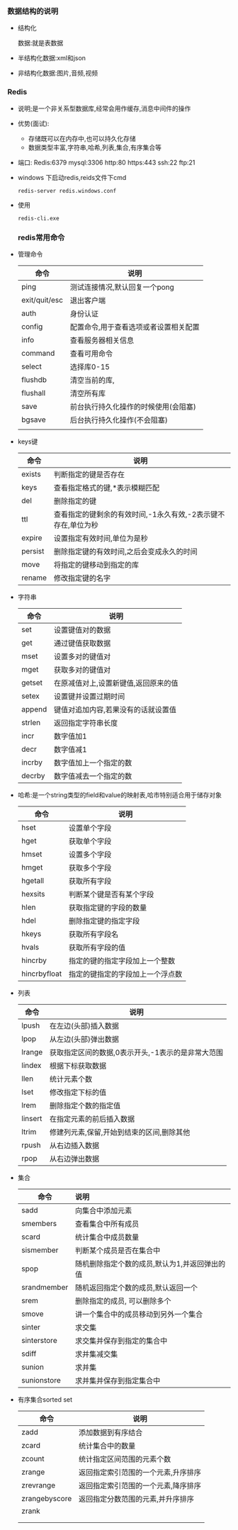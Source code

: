 





### 数据结构的说明

- 结构化

  数据:就是表数据

- 半结构化数据:xml和json

- 非结构化数据:图片,音频,视频

### Redis

- 说明;是一个非关系型数据库,经常会用作缓存,消息中间件的操作


- 优势(面试):

  - 存储既可以在内存中,也可以持久化存储
  - 数据类型丰富,字符串,哈希,列表,集合,有序集合等

- 端口:  Redis:6379         mysql:3306  http:80    https:443  ssh:22   ftp:21

- windows 下启动redis,reids文件下cmd

  ```
  redis-server redis.windows.conf
  ```


- 使用

  ```
  redis-cli.exe
  ```

  ### redis常用命令


- 管理命令

  | 命令          | 说明                                  |
  | ------------- | ------------------------------------- |
  | ping          | 测试连接情况,默认回复一个pong         |
  | exit/quit/esc | 退出客户端                            |
  | auth          | 身份认证                              |
  | config        | 配置命令,用于查看选项或者设置相关配置 |
  | info          | 查看服务器相关信息                    |
  | command       | 查看可用命令                          |
  | select        | 选择库0-15                            |
  | flushdb       | 清空当前的库,                         |
  | flushall      | 清空所有库                            |
  | save          | 前台执行持久化操作的时候使用(会阻塞)  |
  | bgsave        | 后台执行持久化操作(不会阻塞)          |
  |               |                                       |

- keys键

  | 命令    | 说明                                                         |
  | ------- | ------------------------------------------------------------ |
  | exists  | 判断指定的键是否存在                                         |
  | keys    | 查看指定格式的键,*表示模糊匹配                               |
  | del     | 删除指定的键                                                 |
  | ttl     | 查看指定的键剩余的有效时间,-1永久有效,-2表示键不存在,单位为秒 |
  | expire  | 设置指定有效时间,单位为是秒                                  |
  | persist | 删除指定键的有效时间,之后会变成永久的时间                    |
  | move    | 将指定的键移动到指定的库                                     |
  | rename  | 修改指定键的名字                                             |

- 字符串

  | 命令   | 说明                                 |
  | ------ | ------------------------------------ |
  | set    | 设置键值对的数据                     |
  | get    | 通过键值获取数据                     |
  | mset   | 设置多对的键值对                     |
  | mget   | 获取多对的键值对                     |
  | getset | 在原减值对上,设置新键值,返回原来的值 |
  | setex  | 设置键并设置过期时间                 |
  | append | 键值对追加内容,若果没有的话就设置值  |
  | strlen | 返回指定字符串长度                   |
  | incr   | 数字值加1                            |
  | decr   | 数字值减1                            |
  | incrby | 数字值加上一个指定的数               |
  | decrby | 数字值减去一个指定的数               |

- 哈希:是一个string类型的field和value的映射表,哈市特别适合用于储存对象

  | 命令         | 说明                             |
  | ------------ | -------------------------------- |
  | hset         | 设置单个字段                     |
  | hget         | 获取单个字段                     |
  | hmset        | 设置多个字段                     |
  | hmget        | 获取多个字段                     |
  | hgetall      | 获取所有字段                     |
  | hexsits      | 判断某个键是否有某个字段         |
  | hlen         | 获取指定键的字段的数量           |
  | hdel         | 删除指定键的指定字段             |
  | hkeys        | 获取所有字段名                   |
  | hvals        | 获取所有字段的值                 |
  | hincrby      | 指定的键的指定字段加上一个整数   |
  | hincrbyfloat | 指定的键指定的字段加上一个浮点数 |

- 列表

  | 命令    | 说明                                              |
  | ------- | ------------------------------------------------- |
  | lpush   | 在左边(头部)插入数据                              |
  | lpop    | 从左边(头部)弹出数据                              |
  | lrange  | 获取指定区间的数据,0表示开头,-1表示的是非常大范围 |
  | lindex  | 根据下标获取数据                                  |
  | llen    | 统计元素个数                                      |
  | lset    | 修改指定下标的值                                  |
  | lrem    | 删除指定个数的指定值                              |
  | linsert | 在指定元素的前后插入数据                          |
  | ltrim   | 修建列元素,保留,开始到结束的区间,删除其他         |
  | rpush   | 从右边插入数据                                    |
  | rpop    | 从右边弹出数据                                    |

- 集合

  | 命令        | 说明                                          |
  | ----------- | :-------------------------------------------- |
  | sadd        | 向集合中添加元素                              |
  | smembers    | 查看集合中所有成员                            |
  | scard       | 统计集合中成员数量                            |
  | sismember   | 判断某个成员是否在集合中                      |
  | spop        | 随机删除指定个数的成员,默认为1,并返回弹出的值 |
  | srandmember | 随机返回指定个数的成员,默认返回一个           |
  | srem        | 删除指定的成员, 可以删除多个                  |
  | smove       | 讲一个集合中的成员移动到另外一个集合          |
  | sinter      | 求交集                                        |
  | sinterstore | 求交集并保存到指定的集合中                    |
  | sdiff       | 求并集减交集                                  |
  | sunion      | 求并集                                        |
  | sunionstore | 求并集并保存到指定集合中                      |

- 有序集合sorted set

  | 命令          | 说明                                |
  | ------------- | ----------------------------------- |
  | zadd          | 添加数据到有序结合                  |
  | zcard         | 统计集合中的数量                    |
  | zcount        | 统计指定区间范围的元素个数          |
  | zrange        | 返回指定索引范围的一个元素,升序排序 |
  | zrevrange     | 返回指定索引范围的一个元素,降序排序 |
  | zrangebyscore | 返回指定分数范围的元素,并升序排序   |
  | zrank         |                                     |
  |               |                                     |
  |               |                                     |

  ​